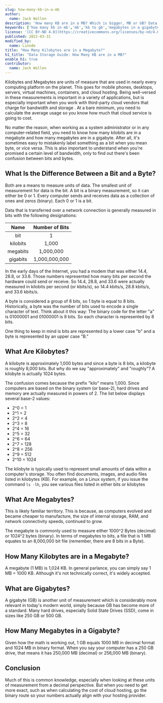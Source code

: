 ```yaml
---
slug: how-many-kb-in-a-mb
author:
  name: Jack Wallen
description: 'How many KB are in a MB? Which is bigger, MB or GB? Data units can present lots of questions. Read our guide to become a data storage expert.'
keywords: ['how many kb in mb','mb','kb to gb','megabytes in a gigabyte']
license: '[CC BY-ND 4.0](https://creativecommons.org/licenses/by-nd/4.0)'
published: 2022-03-31
modified_by:
  name: Linode
title: "How Many Kilobytes are in a Megabyte?"
h1_title: "Data Storage Guide: How Many KB are in a MB?"
enable_h1: true
contributor:
  name: Jack Wallen
---
```


Kilobytes and Megabytes are units of measure that are used in nearly every computing platform on the planet. This goes for mobile phones, desktops, servers, virtual machines, containers, and cloud hosting. Being well-versed in these measurements is important in a variety of applications, but is especially important when you work with third-party cloud vendors that charge for bandwidth and storage . At a bare minimum, you need to calculate the average usage so you know how much that cloud service is going to cost.

No matter the reason, when working as a system administrator or in any computer-related field, you need to know how many kilobits are in a megabyte and how many megabytes are in a gigabyte. After all, it's sometimes easy to mistakenly label something as a bit when you mean byte, or vice versa. This is also important to understand when you're promised a certain level of bandwidth, only to find out there's been confusion between bits and bytes.

## What Is the Difference Between a Bit and a Byte?

Both are a means to measure units of data. The smallest unit of measurement for data is the bit. A bit is a binary measurement, so it can either be 0 or 1. Every computer sends and receives data as a collection of ones and zeros (binary). Each 0 or 1 is a bit.

Data that is transferred over a network connection is generally measured in bits with the following designations:

| Name | Number of Bits |
|:-------:|:-------:|
| bit | 1 |
 kilobits | 1,000 |
| megabits | 1,000,000 |
| gigabits | 1,000,000,000 |

In the early days of the Internet, you had a modem that was either 14.4, 28.8, or 33.6. Those numbers represented how many bits per second the hardware could send or receive. So 14.4, 28.8, and 33.6 were actually measured in kilobits per second (or kbits/s), so 14.4 kbits/s, 28.8 kbits/s, and 33.6 kbits/s.

A byte is considered a group of 8 bits, so 1 byte is equal to 8 bits. Historically, a byte was the number of bits used to encode a single character of text. Think about it this way: The binary code for the letter "a" is 01000001 and 01000001 is 8 bits. So each character is represented by 8 bits.

One thing to keep in mind is bits are represented by a lower case "b" and a byte is represented by an upper case "B."

## What Are Kilobytes?

A kilobyte is approximately 1,000 bytes and since a byte is 8 bits, a kilobyte is roughly 8,000 bits. But why do we say "approximately" and "roughly"? A kilobyte is actually 1024 bytes.

The confusion comes because the prefix "kilo" means 1,000. Since computers are based on the binary system (or base-2), hard drives and memory are actually measured in powers of 2. The list below displays several base-2 values:

- 2^0 = 1
- 2^1 = 2
- 2^2 = 4
- 2^3 = 8
- 2^4 = 16
- 2^5 = 32
- 2^6 = 64
- 2^7 = 128
- 2^8 = 256
- 2^9 = 512
- 2^10 = 1024

The kilobyte is typically used to represent small amounts of data within a computer's storage. You often find documents, images, and audio files listed in kilobytes (KB). For example, on a Linux system, if you issue the command `ls -lh`, you see various files listed in either bits or kilobytes

## What Are Megabytes?

This is likely familiar territory. This is because, as computers evolved and became cheaper to manufacture, the size of internal storage, RAM, and network connectivity speeds, continued to grow.

The megabyte is commonly used to measure either 1000^2 Bytes (decimal) or 1024^2 bytes (binary). In terms of megabytes to bits, a file that is 1 MB equates to an 8,000,000 bit file (remember, there are 8 bits in a Byte).

## How Many Kilobytes are in a Megabyte?

A megabyte (1 MB) is 1,024 KB. In general parlance, you can simply say 1 MB = 1000 KB. Although it's not technically correct, it's widely accepted.

## What are Gigabytes?

A gigabyte (GB) is another unit of measurement which is considerably more relevant in today's modern world, simply because GB has become more of a standard. Many hard drives, especially Solid State Drives (SSD), come in sizes like 250 GB or 500 GB.

## How Many Megabytes in a Gigabyte?

Given how the math is working out, 1 GB equals 1000 MB in decimal format and 1024 MB in binary format. When you say your computer has a 250 GB drive, that means it has 250,000 MB (decimal) or 256,000 MB (binary).

## Conclusion

Much of this is common knowledge, especially when looking at these units of measurement from a decimal perspective. But when you need to get more exact, such as when calculating the cost of cloud hosting, go the binary route so your numbers actually align with your hosting provider.